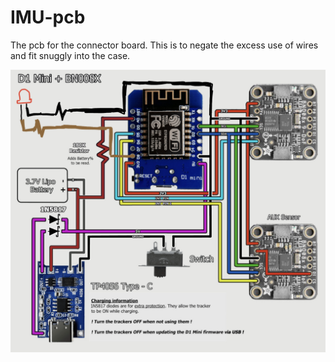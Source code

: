 # IMU-pcb
The pcb for the connector board. This is to negate the excess use of wires and fit snuggly into the case.

![alt text](images/FC33F230-2A34-432A-B8EC-58B0BD3980BF.jpeg)
